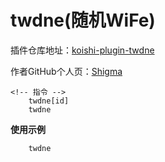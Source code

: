 # twdne(随机WiFe)

插件仓库地址：[koishi-plugin-twdne](https://github.com/koishijs/koishi-plugin-twdne)

作者GitHub个人页：[Shigma](https://github.com/Shigma)

```
<!-- 指令 -->
    twdne[id]
    twdne
```

**使用示例**
```
    twdne 
```